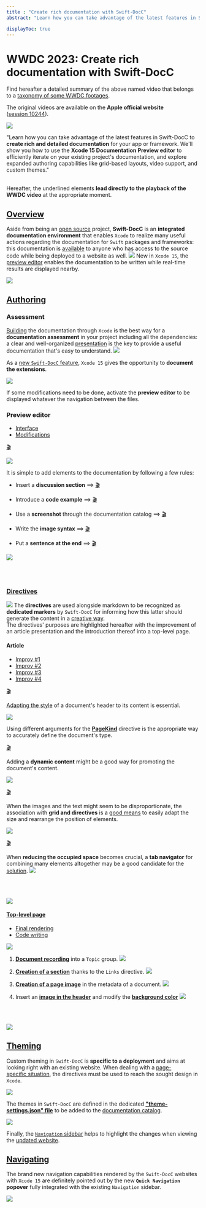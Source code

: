 ```yaml
---
title : "Create rich documentation with Swift-DocC"
abstract: "Learn how you can take advantage of the latest features in Swift-DocC."

displayToc: true
---
```


# WWDC 2023: Create rich documentation with Swift-DocC
Find hereafter a detailed summary of the above named video that belongs to a [taxonomy&nbsp;of&nbsp;some&nbsp;WWDC&nbsp;footages](../../).

The original videos are available on the **Apple official website** ([session&nbsp;10244](https://developer.apple.com/videos/play/wwdc2023/10244/)).

![](../../../../../images/iOSdev/wwdc23-10244_Poster.png)

"Learn how you can take advantage of the latest features in Swift-DocC to **create rich and detailed documentation** for your app or framework. We'll show you how to use the **Xcode 15 Documentation Preview editor** to efficiently iterate on your existing project's documentation, and explore expanded authoring capabilities like grid-based layouts, video support, and custom themes."

</br>Hereafter, the underlined elements **lead directly to the playback of the WWDC video** at the appropriate moment.
</br>

## [Overview](https://developer.apple.com/videos/play/wwdc2023/10244/?time=46)
Aside from being an [open&nbsp;source](https://developer.apple.com/videos/play/wwdc2023/10244/?time=99) project, **Swift-DocC** is an **integrated documentation environment** that enables `Xcode` to realize many useful actions regarding the documentation for `Swift` packages and frameworks: this documentation is [available](https://developer.apple.com/videos/play/wwdc2023/10244/?time=80) to anyone who has access to the source code while being deployed to a website as well.
![](../../../../../images/iOSdev/wwdc23-10244_1.png)
New in `Xcode 15`, the [preview&nbsp;editor](https://developer.apple.com/videos/play/wwdc2023/10244?time=125) enables the documentation to be written while real-time results are displayed nearby.

![](../../../../../images/iOSdev/wwdc23-10244_2.png)
</br>

## [Authoring](https://developer.apple.com/videos/play/wwdc2023/10244?time=214)
### Assessment
[Building](https://developer.apple.com/videos/play/wwdc2023/10244?time=239) the documentation through `Xcode` is the best way for a **documentation assessment** in your project including all the dependencies: a clear and well-organized [presentation](https://developer.apple.com/videos/play/wwdc2023/10244/?time=290) is the key to provide a useful documentation that's easy to understand.
![](../../../../../images/iOSdev/wwdc23-10244_3.png)

As a [new&nbsp;`Swift-DocC`&nbsp;feature](https://developer.apple.com/videos/play/wwdc2023/10244/?time=367), `Xcode 15` gives the opportunity to **document the extensions**.

![](../../../../../images/iOSdev/wwdc23-10244_4.png)

If some modifications need to be done, activate the **preview editor** to be displayed whatever the navigation between the files.
</br>

### Preview&nbsp;editor

<ul class="nav nav-tabs" role="tablist">
    <li class="nav-item" role="presentation">
        <a class="nav-link active"
           data-bs-toggle="tab" 
           href="#DocCWriting1"
           id="DocCWriting1_tab"
           role="tab" 
           aria-selected="true">Interface</a>
    </li>
    <li class="nav-item" role="presentation">
        <a class="nav-link"
           data-bs-toggle="tab" 
           href="#DocCWriting2"
           id="DocCWriting2_tab"
           role="tab" 
           aria-selected="false">Modifications</a>
    </li>
    </ul>

<div class="tab-content">
<div class="tab-pane show active" id="DocCWriting1" role="tabpanel">

<a alt="Click to playback the footage at the appropriate moment regarding the preview editor" href="https://developer.apple.com/videos/play/wwdc2023/10244/?time=485">🎬</a>

![](../../../../../images/iOSdev/wwdc23-10244_5.png)
</div>

<div class="tab-pane" id="DocCWriting2" role="tabpanel">

It is simple to add elements to the documentation by following a few rules:
- Insert a **discussion section** ⟹ <a alt="Click to playback the video footage." href="https://developer.apple.com/videos/play/wwdc2023/10244/?time=536">🎬</a>

- Introduce a **code example** ⟹ <a alt="Click to playback the video footage." href="https://developer.apple.com/videos/play/wwdc2023/10244/?time=562">🎬</a>

- Use a **screenshot** through the documentation catalog ⟹ <a alt="Click to playback the video footage." href="https://developer.apple.com/videos/play/wwdc2023/10244/?time=601">🎬</a>

- Write the **image syntax** ⟹ <a alt="Click to playback the video footage." href="https://developer.apple.com/videos/play/wwdc2023/10244/?time=679">🎬</a>

- Put a **sentence at the end** ⟹ <a alt="Click to playback the video footage." href="https://developer.apple.com/videos/play/wwdc2023/10244/?time=708">🎬</a>

![](../../../../../images/iOSdev/wwdc23-10244_6.png)
</div>
</div>
</br>
</br>

### [Directives](https://developer.apple.com/videos/play/wwdc2023/10244/?time=790)
![](../../../../../images/iOSdev/wwdc23-10244_7.png)
The **directives** are used alongside markdown to be recognized as **dedicated markers** by `Swift-DocC` for informing how this latter should generate the content in a [creative&nbsp;way](https://developer.apple.com/videos/play/wwdc2023/10244/?time=866).</br>
The directives' purposes are highlighted hereafter with the improvement of an article presentation and the introduction thereof into a top-level page.
</br>

#### Article
<ul class="nav nav-tabs" role="tablist">
    <li class="nav-item" role="presentation">
        <a class="nav-link active"
           data-bs-toggle="tab" 
           href="#DocCWritingDirectives1"
           id="DocCWritingDirectives1_tab"
           role="tab" 
           aria-selected="true">Improv&nbsp;#1</a>
    </li>
    <li class="nav-item" role="presentation">
        <a class="nav-link"
           data-bs-toggle="tab" 
           href="#DocCWritingDirectives2"
           id="DocCWritingDirectives2_tab"
           role="tab" 
           aria-selected="false">Improv&nbsp;#2</a>
    </li>
    <li class="nav-item" role="presentation">
        <a class="nav-link"
           data-bs-toggle="tab" 
           href="#DocCWritingDirectives3"
           id="DocCWritingDirectives2_tab"
           role="tab" 
           aria-selected="false">Improv&nbsp;#3</a>
    </li>
    <li class="nav-item" role="presentation">
        <a class="nav-link"
           data-bs-toggle="tab" 
           href="#DocCWritingDirectives4"
           id="DocCWritingDirectives2_tab"
           role="tab" 
           aria-selected="false">Improv&nbsp;#4</a>
    </li>
    </ul>

<div class="tab-content">
<div class="tab-pane show active" id="DocCWritingDirectives1" role="tabpanel">

<a alt="Click to playback the footage at the appropriate moment regarding the first improvement" href="https://developer.apple.com/videos/play/wwdc2023/10244/?time=892">🎬</a>

[Adapting&nbsp;the&nbsp;style](https://developer.apple.com/videos/play/wwdc2023/10244/?time=1163) of a document's header to its content is essential.

![](../../../../../images/iOSdev/wwdc23-10244_10.png)

Using different arguments for the **[PageKind](https://developer.apple.com/videos/play/wwdc2023/10244/?time=1221)** directive is the appropriate way to accurately define the document's type.
</div>

<div class="tab-pane" id="DocCWritingDirectives2" role="tabpanel">

<a alt="Click to playback the footage at the appropriate moment regarding the second improvement" href="https://developer.apple.com/videos/play/wwdc2023/10244/?time=1133">🎬</a>

Adding a **dynamic content** might be a good way for promoting the document's content.

![](../../../../../images/iOSdev/wwdc23-10244_11.png)
</div>

<div class="tab-pane" id="DocCWritingDirectives3" role="tabpanel">

<a alt="Click to playback the footage at the appropriate moment regarding the third improvement" href="https://developer.apple.com/videos/play/wwdc2023/10244/?time=928">🎬</a>

When the images and the text might seem to be disproportionate, the association with **grid and directives** is a [good&nbsp;means](https://developer.apple.com/videos/play/wwdc2023/10244/?time=973) to easily adapt the size and rearrange the position of elements.

![](../../../../../images/iOSdev/wwdc23-10244_8.png)
</div>

<div class="tab-pane" id="DocCWritingDirectives4" role="tabpanel">

<a alt="Click to playback the footage at the appropriate moment regarding the fourth improvement" href="https://developer.apple.com/videos/play/wwdc2023/10244/?time=945">🎬</a>

When **reducing the occupied space** becomes crucial, a **tab navigator** for combining many elements altogether may be a good candidate for the [solution](https://developer.apple.com/videos/play/wwdc2023/10244/?time=1074). 
![](../../../../../images/iOSdev/wwdc23-10244_9.png)
</div>
</div>
</br>
</br>

![](../../../../../images/iOSdev/wwdc23-10244_12.png)

#### [Top-level&nbsp;page](https://developer.apple.com/videos/play/wwdc2023/10244/?time=1265)
<ul class="nav nav-tabs" role="tablist">
    <li class="nav-item" role="presentation">
        <a class="nav-link active"
           data-bs-toggle="tab" 
           href="#DocCWritingTopLevelPage1"
           id="DocCWritingTopLevelPage1_tab"
           role="tab" 
           aria-selected="true">Final&nbsp;rendering</a>
    </li>
    <li class="nav-item" role="presentation">
        <a class="nav-link"
           data-bs-toggle="tab" 
           href="#DocCWritingTopLevelPage2"
           id="DocCWritingTopLevelPage2_tab"
           role="tab" 
           aria-selected="false">Code&nbsp;writing</a>
    </li>
    </ul>

<div class="tab-content">
<div class="tab-pane show active" id="DocCWritingTopLevelPage1" role="tabpanel">

![](../../../../../images/iOSdev/wwdc23-10244_14.png)
</div>

<div class="tab-pane" id="DocCWritingTopLevelPage2" role="tabpanel">

1. **[Document&nbsp;recording](https://developer.apple.com/videos/play/wwdc2023/10244/?time=1281)** into a `Topic` group.
![](../../../../../images/iOSdev/wwdc23-10244_15.png)

2. **[Creation&nbsp;of&nbsp;a&nbsp;section](https://developer.apple.com/videos/play/wwdc2023/10244/?time=1300)** thanks to the `Links` directive.
![](../../../../../images/iOSdev/wwdc23-10244_16.png)

3. **[Creation&nbsp;of&nbsp;a&nbsp;page&nbsp;image](https://developer.apple.com/videos/play/wwdc2023/10244/?time=1366)** in the metadata of a document.
![](../../../../../images/iOSdev/wwdc23-10244_17.png)

4. Insert an **[image&nbsp;in&nbsp;the&nbsp;header](https://developer.apple.com/videos/play/wwdc2023/10244/?time=1411)** and modify the **[background&nbsp;color](https://developer.apple.com/videos/play/wwdc2023/10244/?time=1440)**
![](../../../../../images/iOSdev/wwdc23-10244_18.png)
</div>
</div>
</br>
</br>

![](../../../../../images/iOSdev/wwdc23-10244_13.png)
</br>

## [Theming](https://developer.apple.com/videos/play/wwdc2023/10244/?time=1512)
Custom theming in `Swift-DocC` is **specific to a deployment** and aims at looking right with an existing website.
When dealing with a [page-specific&nbsp;situation](https://developer.apple.com/videos/play/wwdc2023/10244/?time=1561), the directives must be used to reach the sought design in `Xcode`.

![](../../../../../images/iOSdev/wwdc23-10244_19.png)

The themes in `Swift-DocC` are defined in the dedicated **["theme-settings.json"&nbsp;file](https://developer.apple.com/videos/play/wwdc2023/10244/?time=1627)** to be added to the [documentation&nbsp;catalog](https://developer.apple.com/videos/play/wwdc2023/10244/?time=1698).

![](../../../../../images/iOSdev/wwdc23-10244_20.png)

Finally, the [`Navigation`&nbsp;sidebar](https://developer.apple.com/videos/play/wwdc2023/10244/?time=1801) helps to highlight the changes when viewing the [updated&nbsp;website](https://developer.apple.com/videos/play/wwdc2023/10244/?time=1709).
</br>

## [Navigating](https://developer.apple.com/videos/play/wwdc2023/10244/?time=1862)
The brand new navigation capabilities rendered by the `Swift-DocC` websites with `Xcode 15` are definitely pointed out by the new **`Quick Navigation` popover** fully integrated with the existing `Navigation` sidebar.

![](../../../../../images/iOSdev/wwdc23-10244_21.png)
</br>